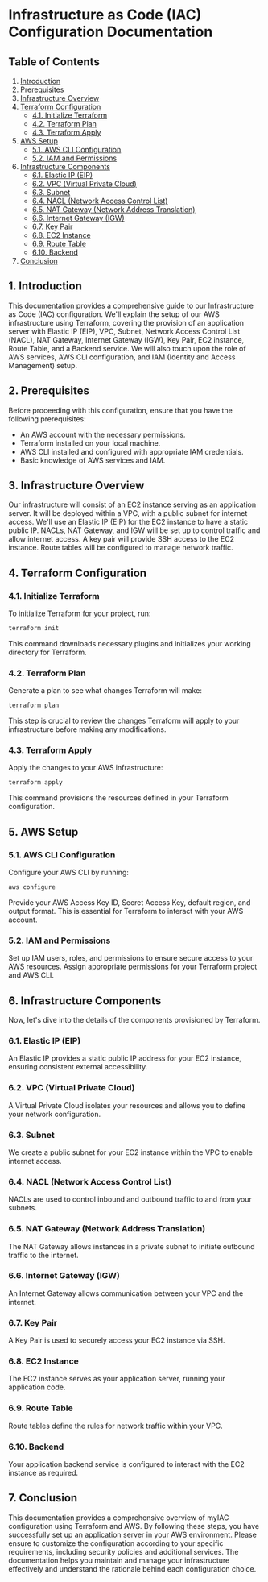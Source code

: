 
# Infrastructure as Code (IAC) Configuration Documentation

## Table of Contents

1. [Introduction](#1-introduction)
2. [Prerequisites](#2-prerequisites)
3. [Infrastructure Overview](#3-infrastructure-overview)
4. [Terraform Configuration](#4-terraform-configuration)
   - [4.1. Initialize Terraform](#41-initialize-terraform)
   - [4.2. Terraform Plan](#42-terraform-plan)
   - [4.3. Terraform Apply](#43-terraform-apply)
5. [AWS Setup](#5-aws-setup)
   - [5.1. AWS CLI Configuration](#51-aws-cli-configuration)
   - [5.2. IAM and Permissions](#52-iam-and-permissions)
6. [Infrastructure Components](#6-infrastructure-components)
   - [6.1. Elastic IP (EIP)](#61-elastic-ip-eip)
   - [6.2. VPC (Virtual Private Cloud)](#62-vpc-virtual-private-cloud)
   - [6.3. Subnet](#63-subnet)
   - [6.4. NACL (Network Access Control List)](#64-nacl-network-access-control-list)
   - [6.5. NAT Gateway (Network Address Translation)](#65-nat-gateway-network-address-translation)
   - [6.6. Internet Gateway (IGW)](#66-internet-gateway-igw)
   - [6.7. Key Pair](#67-key-pair)
   - [6.8. EC2 Instance](#68-ec2-instance)
   - [6.9. Route Table](#69-route-table)
   - [6.10. Backend](#610-backend)
7. [Conclusion](#7-conclusion)

## 1. Introduction

This documentation provides a comprehensive guide to our Infrastructure as Code (IAC) configuration. We'll explain the setup of our AWS infrastructure using Terraform, covering the provision of an application server with Elastic IP (EIP), VPC, Subnet, Network Access Control List (NACL), NAT Gateway, Internet Gateway (IGW), Key Pair, EC2 instance, Route Table, and a Backend service. We will also touch upon the role of AWS services, AWS CLI configuration, and IAM (Identity and Access Management) setup.

## 2. Prerequisites

Before proceeding with this configuration, ensure that you have the following prerequisites:

- An AWS account with the necessary permissions.
- Terraform installed on your local machine.
- AWS CLI installed and configured with appropriate IAM credentials.
- Basic knowledge of AWS services and IAM.

## 3. Infrastructure Overview

Our infrastructure will consist of an EC2 instance serving as an application server. It will be deployed within a VPC, with a public subnet for internet access. We'll use an Elastic IP (EIP) for the EC2 instance to have a static public IP. NACLs, NAT Gateway, and IGW will be set up to control traffic and allow internet access. A key pair will provide SSH access to the EC2 instance. Route tables will be configured to manage network traffic.

## 4. Terraform Configuration

### 4.1. Initialize Terraform

To initialize Terraform for your project, run:

```bash
terraform init
```

This command downloads necessary plugins and initializes your working directory for Terraform.

### 4.2. Terraform Plan

Generate a plan to see what changes Terraform will make:

```bash
terraform plan
```

This step is crucial to review the changes Terraform will apply to your infrastructure before making any modifications.

### 4.3. Terraform Apply

Apply the changes to your AWS infrastructure:

```bash
terraform apply
```

This command provisions the resources defined in your Terraform configuration.

## 5. AWS Setup

### 5.1. AWS CLI Configuration

Configure your AWS CLI by running:

```bash
aws configure
```

Provide your AWS Access Key ID, Secret Access Key, default region, and output format. This is essential for Terraform to interact with your AWS account.

### 5.2. IAM and Permissions

Set up IAM users, roles, and permissions to ensure secure access to your AWS resources. Assign appropriate permissions for your Terraform project and AWS CLI.

## 6. Infrastructure Components

Now, let's dive into the details of the components provisioned by Terraform.

### 6.1. Elastic IP (EIP)

An Elastic IP provides a static public IP address for your EC2 instance, ensuring consistent external accessibility.

### 6.2. VPC (Virtual Private Cloud)

A Virtual Private Cloud isolates your resources and allows you to define your network configuration.

### 6.3. Subnet

We create a public subnet for your EC2 instance within the VPC to enable internet access.

### 6.4. NACL (Network Access Control List)

NACLs are used to control inbound and outbound traffic to and from your subnets.

### 6.5. NAT Gateway (Network Address Translation)

The NAT Gateway allows instances in a private subnet to initiate outbound traffic to the internet.

### 6.6. Internet Gateway (IGW)

An Internet Gateway allows communication between your VPC and the internet.

### 6.7. Key Pair

A Key Pair is used to securely access your EC2 instance via SSH.

### 6.8. EC2 Instance

The EC2 instance serves as your application server, running your application code.

### 6.9. Route Table

Route tables define the rules for network traffic within your VPC.

### 6.10. Backend

Your application backend service is configured to interact with the EC2 instance as required.

## 7. Conclusion

This documentation provides a comprehensive overview of myIAC configuration using Terraform and AWS. By following these steps, you have successfully set up an application server in your AWS environment. Please ensure to customize the configuration according to your specific requirements, including security policies and additional services. The documentation helps you maintain and manage your infrastructure effectively and understand the rationale behind each configuration choice.
